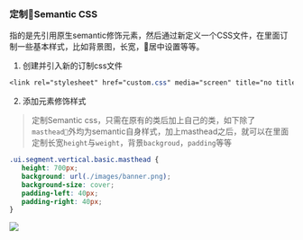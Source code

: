 ### 定制Semantic CSS

指的是先引用原生semantic修饰元素，然后通过新定义一个CSS文件，在里面订制一些基本样式，比如背景图，长宽，居中设置等等。

1. 创建并引入新的订制css文件
```css
<link rel="stylesheet" href="custom.css" media="screen" title="no title">
```

2. 添加元素修饰样式

> 定制Semantic css，只需在原有的类后加上自己的类，如下除了`masthead`外均为semantic自身样式，加上masthead之后，就可以在里面定制长宽`height`与`weight`，背景`backgroud`，`padding`等等 

```css
.ui.segment.vertical.basic.masthead {
   height: 700px;
   background: url(./images/banner.png);
   background-size: cover;
   padding-left: 40px;
   padding-right: 40px;
}
```



![](https://ws2.sinaimg.cn/large/006tKfTcgy1fpr6zcmpa4j311y1ml4qq.jpg)